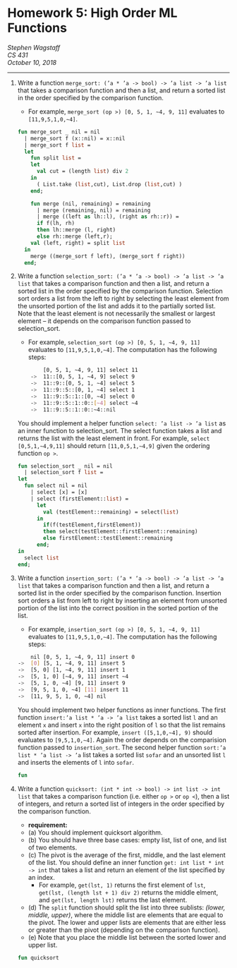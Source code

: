 Homework 5: High Order ML Functions
===================================

*Stephen Wagstaff* \
*CS 431* \
*October 10, 2018*

---

1. Write a function `merge_sort: (’a * ’a -> bool) -> ’a list -> ’a list` that takes a comparison function and then a list, and return a sorted list in the order specified by the comparison function.

    - For example, `merge_sort (op >) [0, 5, 1, ~4, 9, 11]` evaluates to `[11,9,5,1,0,~4]`.

    ```sml
    fun merge_sort _ nil = nil
      | merge_sort f (x::nil) = x::nil
      | merge_sort f list =
      let
        fun split list =
        let
          val cut = (length list) div 2
        in
          ( List.take (list,cut), List.drop (list,cut) )
        end;

        fun merge (nil, remaining) = remaining
          | merge (remaining, nil) = remaining
          | merge ((left as lh::l), (right as rh::r)) =
          if f(lh, rh)
          then lh::merge (l, right)
          else rh::merge (left,r);
        val (left, right) = split list
      in
        merge ((merge_sort f left), (merge_sort f right))
      end;
    ```

2. Write a function `selection_sort: (’a * ’a -> bool) -> ’a list -> ’a list` that takes a comparison function and then a list, and return a sorted list in the order specified by the comparison function. Selection sort orders a list from the left to right by selecting the least element from the unsorted portion of the list and adds it to the partially sorted list. Note that the least element is not necessarily the smallest or largest element – it depends on the comparison function passed to selection_sort.

    - For example, `selection_sort (op >) [0, 5, 1, ~4, 9, 11]` evaluates to `[11,9,5,1,0,~4]`. The computation has the following steps:

    ```bash
            [0, 5, 1, ~4, 9, 11] select 11
        ->  11::[0, 5, 1, ~4, 9] select 9
        ->  11::9::[0, 5, 1, ~4] select 5
        ->  11::9::5::[0, 1, ~4] select 1
        ->  11::9::5::1::[0, ~4] select 0
        ->  11::9::5::1::0::[~4] select ~4
        ->  11::9::5::1::0::~4::nil
    ```

    You should implement a helper function `select: ’a list -> ’a list` as an inner function to selection_sort. The select function takes a list and returns the list with the least element in front. For example, `select [0,5,1,~4,9,11]` should return `[11,0,5,1,~4,9]` given the ordering function `op >`.

    ```sml
    fun selection_sort _ nil = nil
      | selection_sort f list =
    let
      fun select nil = nil
        | select [x] = [x]
        | select (firstElement::list) =
          let
            val (testElement::remaining) = select(list)
          in
            if(f(testElement,firstElement))
            then select(testElement::firstElement::remaining)
            else firstElement::testElement::remaining
          end;
    in
      select list
    end;
    ```

3. Write a function `insertion_sort: (’a * ’a -> bool) -> ’a list -> ’a list` that takes a comparison function and then a list, and return a sorted list in the order specified by the comparison function. Insertion sort orders a list from left to right by inserting an element from unsorted portion of the list into the correct position in the sorted portion of the list.
    - For example, `insertion_sort (op >) [0, 5, 1, ~4, 9, 11]` evaluates to `[11,9,5,1,0,~4]`. The computation has the following steps:

    ```bash
        nil [0, 5, 1, ~4, 9, 11] insert 0
    ->  [0] [5, 1, ~4, 9, 11] insert 5
    ->  [5, 0] [1, ~4, 9, 11] insert 1
    ->  [5, 1, 0] [~4, 9, 11] insert ~4
    ->  [5, 1, 0, ~4] [9, 11] insert 9
    ->  [9, 5, 1, 0, ~4] [11] insert 11
    ->  [11, 9, 5, 1, 0, ~4] nil
    ```

    You should implement two helper functions as inner functions. The first function `insert:’a list * ’a -> ’a list` takes a sorted list `l` and an element `x` and insert `x` into the right position of `l` so that the list remains sorted after insertion. For example, `insert ([5,1,0,~4], 9)` should evaluates to `[9,5,1,0,~4]`. Again the order depends on the comparision function passed to `insertion_sort`. The second helper function `sort:’a list * ’a list -> ’a` list takes a sorted list `sofar` and an unsorted list `l` and inserts the elements of `l` into `sofar`.

    ```sml
    fun
    ```

4. Write a function `quicksort: (int * int -> bool) -> int list -> int list` that takes a comparison function (i.e. either `op >` or `op <`), then a list of integers, and return a sorted list of integers in the order specified by the comparison function.
    - **requirement:**
    - (a) You should implement quicksort algorithm.
    - (b) You should have three base cases: empty list, list of one, and list of two elements.
    - (c) The pivot is the average of the first, middle, and the last element of
    the list. You should define an inner function `get: int list * int -> int` that takes a list and return an element of the list specified by an index.
      - For example, `get(lst, 1)` returns the first element of `lst`, `get(lst, (length lst + 1) div 2)` returns the middle elment, and `get(lst, length lst)` returns the last element.
    - (d) The `split` function should split the list into three sublists: *(lower, middle, upper)*, where the middle list are elements that are equal to the pivot. The lower and upper lists are elements that are either less or greater than the pivot (depending on the comparison function).
    - (e) Note that you place the middle list between the sorted lower and upper list.

    ```sml
    fun quicksort
    ```